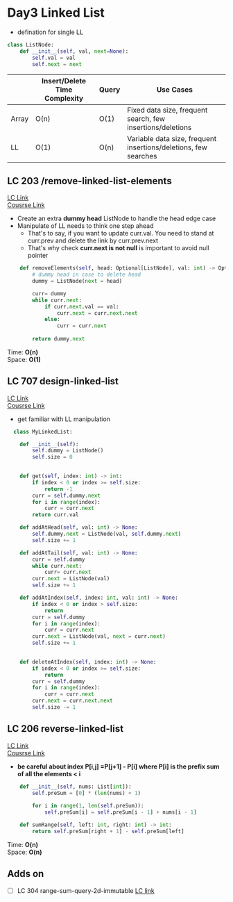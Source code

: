 # Day3 Linked List
- defination for single LL
```python
class ListNode:
    def __init__(self, val, next=None):
        self.val = val
        self.next = next
```
|     | Insert/Delete Time Complexity | Query | Use Cases |
|-----|-------------------------|-------------------|----------|
| Array | O(n)                    | O(1)              | Fixed data size, frequent search, few insertions/deletions |
| LL | O(1)                    | O(n)              | Variable data size, frequent insertions/deletions, few searches |



## LC 203 /remove-linked-list-elements
[LC Link](https://leetcode.com/problems/remove-linked-list-elements/description/)   
[Cousrse Link](https://programmercarl.com/0203.%E7%A7%BB%E9%99%A4%E9%93%BE%E8%A1%A8%E5%85%83%E7%B4%A0.html#%E5%85%B6%E4%BB%96%E8%AF%AD%E8%A8%80%E7%89%88%E6%9C%AC)

- Create an extra **dummy head** ListNode to handle the head edge case
- Manipulate of LL needs to think one step ahead
    - That's to say, if you want to update curr.val. You need to stand at curr.prev and delete the link by curr.prev.next
    - That's why check **curr.next is not null** is important to avoid null pointer

```python
    def removeElements(self, head: Optional[ListNode], val: int) -> Optional[ListNode]:
        # dummy head in case to delete head
        dummy = ListNode(next = head) 

        curr= dummy
        while curr.next:
            if curr.next.val == val:
                curr.next = curr.next.next
            else: 
                curr = curr.next
            
        return dummy.next
```
Time: **O(n)**   
Space: **O(1)**


## LC 707 design-linked-list
[LC Link](https://leetcode.com/problems/design-linked-list/description/)   
[Cousrse Link](https://programmercarl.com/0059.%E8%9E%BA%E6%97%8B%E7%9F%A9%E9%98%B5II.html#%E6%80%9D%E8%B7%AF)  
- get familiar with LL manipulation

```python
  class MyLinkedList:

    def __init__(self):
        self.dummy = ListNode()
        self.size = 0
        

    def get(self, index: int) -> int:
        if index < 0 or index >= self.size:
            return -1
        curr = self.dummy.next 
        for i in range(index):
            curr = curr.next
        return curr.val

    def addAtHead(self, val: int) -> None:
        self.dummy.next = ListNode(val, self.dummy.next)
        self.size += 1

    def addAtTail(self, val: int) -> None:
        curr = self.dummy
        while curr.next:
            curr= curr.next
        curr.next = ListNode(val)
        self.size += 1

    def addAtIndex(self, index: int, val: int) -> None:
        if index < 0 or index > self.size:
            return 
        curr = self.dummy
        for i in range(index):
            curr = curr.next
        curr.next = ListNode(val, next = curr.next)
        self.size += 1
        

    def deleteAtIndex(self, index: int) -> None:
        if index < 0 or index >= self.size:
            return 
        curr = self.dummy
        for i in range(index):
            curr = curr.next
        curr.next = curr.next.next
        self.size -= 1
```


## LC 206 reverse-linked-list
[LC Link](https://leetcode.com/problems/reverse-linked-list/description/)   
[Cousrse Link](https://programmercarl.com/0206.%E7%BF%BB%E8%BD%AC%E9%93%BE%E8%A1%A8.html)  
- **be careful about index P[i,j] =P[j+1] - P[i] where P[i] is the prefix sum of all the elements < i**


```python
    def __init__(self, nums: List[int]):
        self.preSum = [0] * (len(nums) + 1)
        
        for i in range(1, len(self.preSum)):
            self.preSum[i] = self.preSum[i - 1] + nums[i - 1]

    def sumRange(self, left: int, right: int) -> int:
        return self.preSum[right + 1] - self.preSum[left]
```
Time: **O(n)**   
Space: **O(n)**


## Adds on
- [ ] LC 304 range-sum-query-2d-immutable   [LC link](https://leetcode.com/problems/range-sum-query-2d-immutable/description/)
